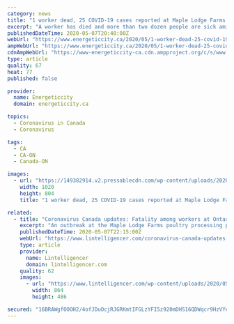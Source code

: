 ```yaml
---
category: news
title: "1 worker dead, 25 COVID-19 cases reported at Maple Lodge Farms poultry plant in Ontario"
excerpt: "A worker has died and more than two dozen people are sick amid an outbreak of COVID-19 at the Maple Lodge Farms poultry processing plant in Brampton, Ont., one"
publishedDateTime: 2020-05-07T20:40:00Z
webUrl: "https://www.energeticcity.ca/2020/05/1-worker-dead-25-covid-19-cases-reported-at-maple-lodge-farms-poultry-plant-in-ontario/"
ampWebUrl: "https://www.energeticcity.ca/2020/05/1-worker-dead-25-covid-19-cases-reported-at-maple-lodge-farms-poultry-plant-in-ontario/?amp"
cdnAmpWebUrl: "https://www-energeticcity-ca.cdn.ampproject.org/c/s/www.energeticcity.ca/2020/05/1-worker-dead-25-covid-19-cases-reported-at-maple-lodge-farms-poultry-plant-in-ontario/?amp"
type: article
quality: 67
heat: 77
published: false

provider:
  name: Energeticcity
  domain: energeticcity.ca

topics:
  - Coronavirus in Canada
  - Coronavirus

tags:
  - CA
  - CA-ON
  - Canada-ON

images:
  - url: "https://149382914.v2.pressablecdn.com/wp-content/uploads/2020/05/182613/1-worker-dead-25-covid-19-cases-reported-at-maple-lodge-farms-poultry-plant-in-ontario.jpg"
    width: 1020
    height: 804
    title: "1 worker dead, 25 COVID-19 cases reported at Maple Lodge Farms poultry plant in Ontario"

related:
  - title: "Coronavirus Canada updates: Fatality among workers at Ontario poultry processing plant"
    excerpt: "An outbreak at the Maple Lodge Farms poultry processing plant in Brampton, Ont., has turned fatal. One worker has died, according to Global News, which has received confirmation from the company and its union."
    publishedDateTime: 2020-05-07T22:15:00Z
    webUrl: "https://www.lintelligencer.com/coronavirus-canada-updates-fatality-among-workers-at-ontario-poultry-processing-plant-3501-2020/"
    type: article
    provider:
      name: Lintelligencer
      domain: lintelligencer.com
    quality: 62
    images:
      - url: "https://www.lintelligencer.com/wp-content/uploads/2020/05/Coronavirus-Canada-updates-Fatality-among-workers-at-Ontario-poultry-processing-plant.jpg"
        width: 864
        height: 486

secured: "16BRAWgfOOOH2/4ofJDuOcjRJGRKmtIFGLzYFI5z920mDHS16QDWqcr9HzVYel9Gd6rPoGYUOA2DUlEy3xDI0vCoFwuVD3OCHiCTATwZ98CTHqDPj7SaruGObCMRW6h/Jy10+3Xt53wZD6WNCfBxPDLugDB5kZBTNEFm4gdIoX9KKQCu7pgupneK0nQS73MXjUmwN1eWKaJMZ6l8jf2Kqhw/8PGUiyq92GZ357huMdQ20f1syW8zLEksO+5FCehxE4Dlgr8jqsVznGHN0Tv3rGndmsqDIGymZr0sBn2XLM2gBPIT74M+fyU+DsaYCmoZ;pJ7MkTZ8nDZPtZvi7joSSA=="
---
```


